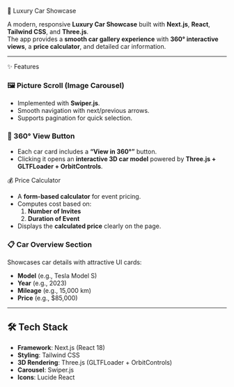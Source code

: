  🚗 Luxury Car Showcase

A modern, responsive **Luxury Car Showcase** built with **Next.js**, **React**, **Tailwind CSS**, and **Three.js**.  
The app provides a **smooth car gallery experience** with **360° interactive views**, a **price calculator**, and detailed car information.

---

 ✨ Features

### 🖼️ Picture Scroll (Image Carousel)
- Implemented with **Swiper.js**.
- Smooth navigation with next/previous arrows.
- Supports pagination for quick selection.

### 🔄 360° View Button
- Each car card includes a **“View in 360°”** button.
- Clicking it opens an **interactive 3D car model** powered by **Three.js + GLTFLoader + OrbitControls**.

💰 Price Calculator
- A **form-based calculator** for event pricing.
- Computes cost based on:
  1. **Number of Invites**
  2. **Duration of Event**
- Displays the **calculated price** clearly on the page.

### 📋 Car Overview Section
Showcases car details with attractive UI cards:
- **Model** (e.g., Tesla Model S)
- **Year** (e.g., 2023)
- **Mileage** (e.g., 15,000 km)
- **Price** (e.g., $85,000)

---

## 🛠️ Tech Stack

- **Framework**: Next.js (React 18)
- **Styling**: Tailwind CSS
- **3D Rendering**: Three.js (GLTFLoader + OrbitControls)
- **Carousel**: Swiper.js
- **Icons**: Lucide React


